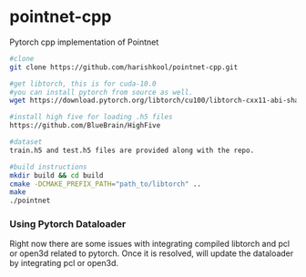 # pointnet-cpp
Pytorch cpp implementation of Pointnet
```bash
#clone
git clone https://github.com/harishkool/pointnet-cpp.git 

#get libtorch, this is for cuda-10.0
#you can install pytorch from source as well.
wget https://download.pytorch.org/libtorch/cu100/libtorch-cxx11-abi-shared-with-deps-1.3.0.zip

#install high five for loading .h5 files
https://github.com/BlueBrain/HighFive

#dataset
train.h5 and test.h5 files are provided along with the repo.

#build instructions
mkdir build && cd build
cmake -DCMAKE_PREFIX_PATH="path_to/libtorch" ..
make
./pointnet
```
### Using Pytorch Dataloader ###
Right now there are some issues with integrating compiled libtorch and pcl or open3d related to pytorch.
Once it is resolved, will update the dataloader by integrating pcl or open3d.
